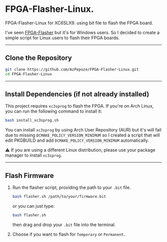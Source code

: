# FPGA-Flasher-Linux.

FPGA-Flasher-Linux for XC6SLX9. using bit file to flash the FPGA board.

I've seen [FPGA-Flasher](https://github.com/thanatath/FPGA-Flasher) but it's for Windows users. So I decided to create a simple script for Linux users to flash their FPGA boards.

---

## Clone the Repository

```bash
git clone https://github.com/AzPepoze/FPGA-Flasher-Linux.git
cd FPGA-Flasher-Linux
```

---

## Install Dependencies (if not already installed)

This project requires `xc3sprog` to flash the FPGA.
If you're on Arch Linux, you can run the following command to install it:

```bash
bash install_xc3sprog.sh
```

You can install `xc3sprog` by using Arch User Repository (AUR) but it's will fail due to missing `DCMAKE_POLICY_VERSION_MINIMUM` so I created a script that will edit PKGBUILD and add `DCMAKE_POLICY_VERSION_MINIMUM` automatically.

⚠️ If you are using a different Linux distribution, please use your package manager to install `xc3sprog`.

---

## Flash Firmware

1. Run the flasher script, providing the path to your `.bit` file.

     ```bash
     bash flasher.sh /path/to/your/firmware.bit
     ```

     or you can just type:

     ```bash
     bash flasher.sh
     ```

     then drag and drop your `.bit` file into the terminal.

2. Choose if you want to flash for `Temporary` or `Permanent`.
